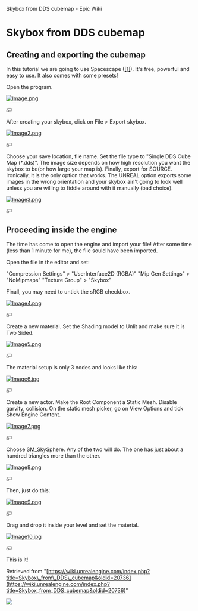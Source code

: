 Skybox from DDS cubemap - Epic Wiki                    

Skybox from DDS cubemap
=======================

Creating and exporting the cubemap
----------------------------------

In this tutorial we are going to use Spacescape ([\[1\]](http://alexcpeterson.com/spacescape/)). It's free, powerful and easy to use. It also comes with some presets!

Open the program.

[![Image.png](https://d3ar1piqh1oeli.cloudfront.net/3/34/Image.png/940px-Image.png)](/File:Image.png)

[![](/skins/common/images/magnify-clip.png)](/File:Image.png "Enlarge")

After creating your skybox, click on File > Export skybox.

[![Image2.png](https://d3ar1piqh1oeli.cloudfront.net/e/ee/Image2.png/940px-Image2.png)](/File:Image2.png)

[![](/skins/common/images/magnify-clip.png)](/File:Image2.png "Enlarge")

Choose your save location, file name. Set the file type to "Single DDS Cube Map (\*.dds)". The image size depends on how high resolution you want the skybox to be(or how large your map is). Finally, export for SOURCE. Ironically, it is the only option that works. The UNREAL option exports some images in the wrong orientation and your skybox ain't going to look well unless you are willing to fiddle around with it manually (bad choice).

[![Image3.png](https://d26ilriwvtzlb.cloudfront.net/c/cc/Image3.png)](/File:Image3.png)

[![](/skins/common/images/magnify-clip.png)](/File:Image3.png "Enlarge")

Proceeding inside the engine
----------------------------

The time has come to open the engine and import your file! After some time (less than 1 minute for me), the file sould have been imported.

Open the file in the editor and set:

"Compression Settings" > "UserInterface2D (RGBA)" "Mip Gen Settings" > "NoMipmaps" "Texture Group" > "Skybox"

Finall, you may need to untick the sRGB checkbox.

[![Image4.png](https://d26ilriwvtzlb.cloudfront.net/5/50/Image4.png)](/File:Image4.png)

[![](/skins/common/images/magnify-clip.png)](/File:Image4.png "Enlarge")

Create a new material. Set the Shading model to Unlit and make sure it is Two Sided.

[![Image5.png](https://d26ilriwvtzlb.cloudfront.net/b/bb/Image5.png)](/File:Image5.png)

[![](/skins/common/images/magnify-clip.png)](/File:Image5.png "Enlarge")

The material setup is only 3 nodes and looks like this:

[![Image6.jpg](https://d3ar1piqh1oeli.cloudfront.net/0/0b/Image6.jpg/940px-Image6.jpg)](/File:Image6.jpg)

[![](/skins/common/images/magnify-clip.png)](/File:Image6.jpg "Enlarge")

Create a new actor. Make the Root Component a Static Mesh. Disable garvity, collision. On the static mesh picker, go on View Options and tick Show Engine Content.

[![Image7.png](https://d26ilriwvtzlb.cloudfront.net/4/43/Image7.png)](/File:Image7.png)

[![](/skins/common/images/magnify-clip.png)](/File:Image7.png "Enlarge")

Choose SM\_SkySphere. Any of the two will do. The one has just about a hundred triangles more than the other.

[![Image8.png](https://d26ilriwvtzlb.cloudfront.net/c/cc/Image8.png)](/File:Image8.png)

[![](/skins/common/images/magnify-clip.png)](/File:Image8.png "Enlarge")

Then, just do this:

[![Image9.png](https://d3ar1piqh1oeli.cloudfront.net/b/b8/Image9.png/940px-Image9.png)](/File:Image9.png)

[![](/skins/common/images/magnify-clip.png)](/File:Image9.png "Enlarge")

Drag and drop it inside your level and set the material.

[![Image10.jpg](https://d3ar1piqh1oeli.cloudfront.net/c/c3/Image10.jpg/940px-Image10.jpg)](/File:Image10.jpg)

[![](/skins/common/images/magnify-clip.png)](/File:Image10.jpg "Enlarge")

This is it!

Retrieved from "[https://wiki.unrealengine.com/index.php?title=Skybox\_from\_DDS\_cubemap&oldid=20736](https://wiki.unrealengine.com/index.php?title=Skybox_from_DDS_cubemap&oldid=20736)"

  ![](https://tracking.unrealengine.com/track.png)